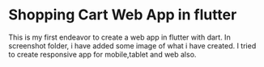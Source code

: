 # Shopping Cart Web App in flutter

This is my first endeavor to create a web app in flutter with dart.
In screenshot folder, i have added some image of what i have created.
I tried to create responsive app for mobile,tablet and web also.



